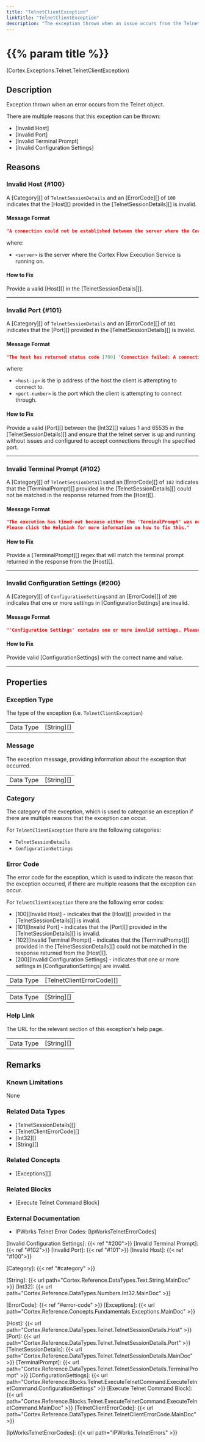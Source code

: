 ```yaml
---
title: "TelnetClientException"
linkTitle: "TelnetClientException"
description: "The exception thrown when an issue occurs from the Telnet object."
---
```


# {{% param title %}}

<p class="namespace">(Cortex.Exceptions.Telnet.TelnetClientException)</p>

## Description

Exception thrown when an error occurs from the Telnet object.

There are multiple reasons that this exception can be thrown:

- [Invalid Host]
- [Invalid Port]
- [Invalid Terminal Prompt]
- [Invalid Configuration Settings]

## Reasons

### Invalid Host {#100}

A [Category][] of `TelnetSessionDetails` and an [ErrorCode][] of `100` indicates that the [Host][] provided in the [TelnetSessionDetails][] is invalid.

#### Message Format

```json
"A connection could not be established between the server where the Cortex Flow Execution Service is running ('<server>') and the host.\r\nPlease click the HelpLink for more information on how to fix this."
```

where:

- `<server>` is the server where the Cortex Flow Execution Service is running on.

#### How to Fix

Provide a valid [Host][] in the [TelnetSessionDetails][].

***

### Invalid Port {#101}

A [Category][] of `TelnetSessionDetails` and an [ErrorCode][] of `101` indicates that the [Port][] provided in the [TelnetSessionDetails][] is invalid.

#### Message Format

```json
"The host has returned status code [700] 'Connection failed: A connection attempt failed because the connected party did not properly respond after a period of time, or established connection failed because connected host has failed to respond. '<host-ip>':'<port-number>'."
```

where:

- `<host-ip>` is the ip address of the host the client is attempting to connect to.
- `<port-number>` is the port which the client is attempting to connect through.

#### How to Fix

Provide a valid [Port][] between the [Int32][] values 1 and 65535 in the [TelnetSessionDetails][] and ensure that the telnet server is up and running without issues and configured to accept connections through the specified port.

***

### Invalid Terminal Prompt {#102}

A [Category][] of `TelnetSessionDetails`and an [ErrorCode][] of `102` indicates that the [TerminalPrompt][] provided in the [TelnetSessionDetails][] could not be matched in the response returned from the [Host][].

#### Message Format

```json
"The execution has timed-out because either the 'TerminalPrompt' was not found in the response or the timeout was too short to allow for the response to be returned.
Please click the HelpLink for more information on how to fix this."
```

#### How to Fix

Provide a [TerminalPrompt][] regex that will match the terminal prompt returned in the response from the [Host][].

***

### Invalid Configuration Settings {#200}

A [Category][] of `ConfigurationSettings`and an [ErrorCode][] of `200` indicates that one or more settings in [ConfigurationSettings] are invalid.

#### Message Format

```json
"'Configuration Settings' contains one or more invalid settings. Please click the HelpLink for more information on how to fix this."
```

#### How to Fix

Provide valid [ConfigurationSettings] with the correct name and value.

***

## Properties

### Exception Type

The type of the exception (i.e. `TelnetClientException`)

| | |
|-----------|------------|
| Data Type | [String][] |

### Message

The exception message, providing information about the exception that occurred.

| | |
|-----------|------------|
| Data Type | [String][] |

### Category

The category of the exception, which is used to categorise an exception if there are multiple reasons that the exception can occur.

For `TelnetClientException` there are the following categories:

- `TelnetSessionDetails`
- `ConfigurationSettings`

### Error Code

The error code for the exception, which is used to indicate the reason that the exception occurred, if there are multiple reasons that the exception can occur.

For `TelnetClientException` there are the following error codes:

- [100][Invalid Host] - indicates that the [Host][] provided in the [TelnetSessionDetails][] is invalid.
- [101][Invalid Port] - indicates that the [Port][] provided in the [TelnetSessionDetails][] is invalid.
- [102][Invalid Terminal Prompt] - indicates that the [TerminalPrompt][] provided in the [TelnetSessionDetails][] could not be matched in the response returned from the [Host][].
- [200][Invalid Configuration Settings] - indicates that one or more settings in [ConfigurationSettings] are invalid.

| | |
|-----------|---------------------------|
| Data Type | [TelnetClientErrorCode][] |

| | |
|-----------|------------|
| Data Type | [String][] |

### Help Link

The URL for the relevant section of this exception's help page.

| | |
|-----------|------------|
| Data Type | [String][] |

## Remarks

### Known Limitations

None

### Related Data Types

- [TelnetSessionDetails][]
- [TelnetClientErrorCode][]
- [Int32][]
- [String][]

### Related Concepts

- [Exceptions][]

### Related Blocks

- [Execute Telnet Command Block]

### External Documentation

- IPWorks Telnet Error Codes: [IpWorksTelnetErrorCodes]

[Invalid Configuration Settings]: {{< ref "#200">}}
[Invalid Terminal Prompt]: {{< ref "#102">}}
[Invalid Port]: {{< ref "#101">}}
[Invalid Host]: {{< ref "#100">}}

[Category]: {{< ref "#category" >}}

[String]: {{< url path="Cortex.Reference.DataTypes.Text.String.MainDoc" >}}
[Int32]: {{< url path="Cortex.Reference.DataTypes.Numbers.Int32.MainDoc" >}}

[ErrorCode]: {{< ref "#error-code" >}}
[Exceptions]: {{< url path="Cortex.Reference.Concepts.Fundamentals.Exceptions.MainDoc" >}}

[Host]: {{< url path="Cortex.Reference.DataTypes.Telnet.TelnetSessionDetails.Host" >}}
[Port]: {{< url path="Cortex.Reference.DataTypes.Telnet.TelnetSessionDetails.Port" >}}
[TelnetSessionDetails]: {{< url path="Cortex.Reference.DataTypes.Telnet.TelnetSessionDetails.MainDoc" >}}
[TerminalPrompt]: {{< url path="Cortex.Reference.DataTypes.Telnet.TelnetSessionDetails.TerminalPrompt" >}}
[ConfigurationSettings]: {{< url path="Cortex.Reference.Blocks.Telnet.ExecuteTelnetCommand.ExecuteTelnetCommand.ConfigurationSettings" >}}
[Execute Telnet Command Block]: {{< url path="Cortex.Reference.Blocks.Telnet.ExecuteTelnetCommand.ExecuteTelnetCommand.MainDoc" >}}
[TelnetClientErrorCode]: {{< url path="Cortex.Reference.DataTypes.Telnet.TelnetClientErrorCode.MainDoc" >}}

[IpWorksTelnetErrorCodes]: {{< url path="IPWorks.TelnetErrors" >}}
